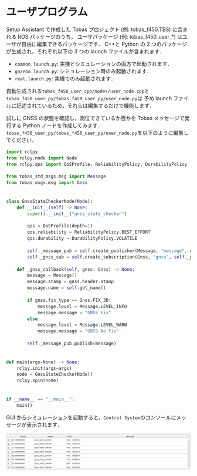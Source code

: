 # ユーザプログラム

Setup Assistant で作成した Tobas プロジェクト (例: tobas_f450.TBS) に含まれる ROS パッケージのうち，
ユーザパッケージ (例: tobas_f450_user\_\*) はユーザが自由に編集できるパッケージです．
C++と Python の 2 つのパッケージが生成され，それぞれ以下の 3 つの launch ファイルが含まれます．

- `common.launch.py`: 実機とシミュレーションの両方で起動されます．
- `gazebo.launch.py`: シミュレーション時のみ起動されます．
- `real.launch.py`: 実機でのみ起動されます．

自動生成される`tobas_f450_user_cpp/nodes/user_node.cpp`と`tobas_f450_user_py/tobas_f450_user_py/user_node.py`は
予め launch ファイルに記述されているため，それらは編集するだけで機能します．

試しに GNSS の状態を確認し，測位できているか否かを Tobas メッセージで発行する Python ノードを作成してみます．
`tobas_f450_user_py/tobas_f450_user_py/user_node.py`を以下のように編集してください．

```python
import rclpy
from rclpy.node import Node
from rclpy.qos import QoSProfile, ReliabilityPolicy, DurabilityPolicy

from tobas_std_msgs.msg import Message
from tobas_msgs.msg import Gnss


class GnssStateCheckerNode(Node):
    def __init__(self) -> None:
        super().__init__("gnss_state_checker")

        qos = QoSProfile(depth=1)
        qos.reliability = ReliabilityPolicy.BEST_EFFORT
        qos.durability = DurabilityPolicy.VOLATILE

        self._message_pub = self.create_publisher(Message, "message", qos)
        self._gnss_sub = self.create_subscription(Gnss, "gnss", self._gnss_callback, qos)

    def _gnss_callback(self, gnss: Gnss) -> None:
        message = Message()
        message.stamp = gnss.header.stamp
        message.name = self.get_name()

        if gnss.fix_type == Gnss.FIX_3D:
            message.level = Message.LEVEL_INFO
            message.message = "GNSS Fix"
        else:
            message.level = Message.LEVEL_WARN
            message.message = "GNSS No Fix"

        self._message_pub.publish(message)


def main(args=None) -> None:
    rclpy.init(args=args)
    node = GnssStateCheckerNode()
    rclpy.spin(node)


if __name__ == "__main__":
    main()
```

GUI からシミュレーションを起動すると，`Control System`のコンソールにメッセージが表示されます．

![console](resources/user_code/console.png)
